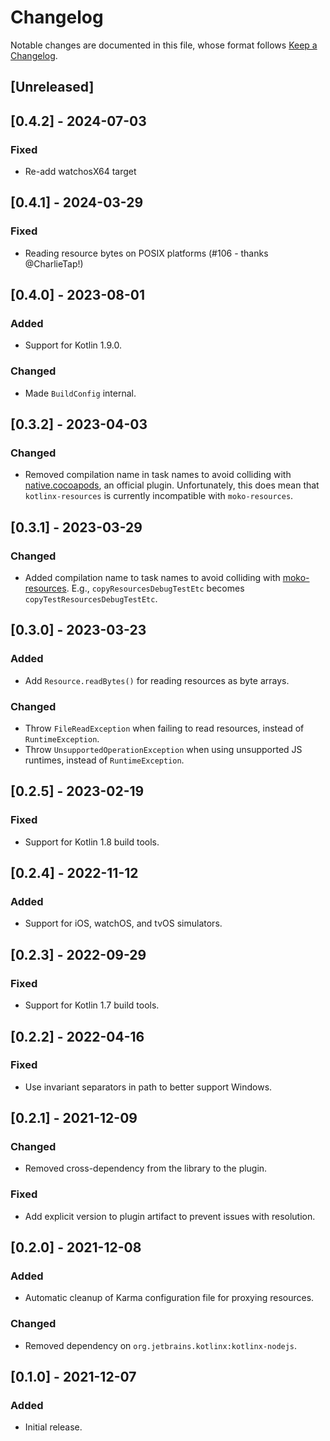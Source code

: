 # Changelog

Notable changes are documented in this file, whose format follows [Keep a Changelog](https://keepachangelog.com/en/1.0.0/).

## [Unreleased]

## [0.4.2] - 2024-07-03

### Fixed

- Re-add watchosX64 target

## [0.4.1] - 2024-03-29

### Fixed

- Reading resource bytes on POSIX platforms (#106 - thanks @CharlieTap!)

## [0.4.0] - 2023-08-01

### Added

- Support for Kotlin 1.9.0.

### Changed

- Made `BuildConfig` internal.

## [0.3.2] - 2023-04-03

### Changed

- Removed compilation name in task names to avoid colliding with [native.cocoapods](https://kotlinlang.org/docs/native-cocoapods.html), an official plugin. Unfortunately, this does mean that `kotlinx-resources` is currently incompatible with `moko-resources`. 

## [0.3.1] - 2023-03-29

### Changed

- Added compilation name to task names to avoid colliding with [moko-resources](https://github.com/icerockdev/moko-resources). E.g., `copyResourcesDebugTestEtc` becomes `copyTestResourcesDebugTestEtc`.

## [0.3.0] - 2023-03-23

### Added

- Add `Resource.readBytes()` for reading resources as byte arrays.

### Changed

- Throw `FileReadException` when failing to read resources, instead of `RuntimeException`.
- Throw `UnsupportedOperationException` when using unsupported JS runtimes, instead of `RuntimeException`.

## [0.2.5] - 2023-02-19

### Fixed

- Support for Kotlin 1.8 build tools.

## [0.2.4] - 2022-11-12

### Added

- Support for iOS, watchOS, and tvOS simulators.

## [0.2.3] - 2022-09-29

### Fixed

- Support for Kotlin 1.7 build tools.

## [0.2.2] - 2022-04-16

### Fixed

- Use invariant separators in path to better support Windows.

## [0.2.1] - 2021-12-09

### Changed

- Removed cross-dependency from the library to the plugin.

### Fixed

- Add explicit version to plugin artifact to prevent issues with resolution.  

## [0.2.0] - 2021-12-08

### Added

- Automatic cleanup of Karma configuration file for proxying resources.

### Changed

- Removed dependency on `org.jetbrains.kotlinx:kotlinx-nodejs`.

## [0.1.0] - 2021-12-07

### Added

- Initial release.
